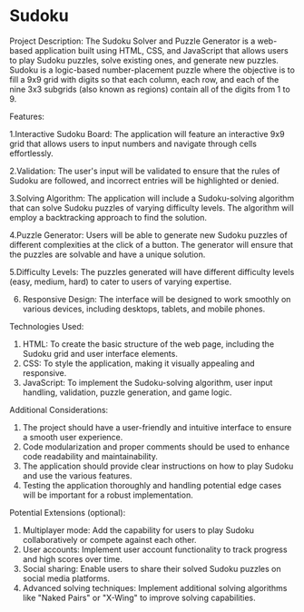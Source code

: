 # Sudoku
Project Description:
The Sudoku Solver and Puzzle Generator is a web-based application built using HTML, CSS, and JavaScript that allows users to play Sudoku puzzles, solve existing ones, and generate new puzzles. Sudoku is a logic-based number-placement puzzle where the objective is to fill a 9x9 grid with digits so that each column, each row, and each of the nine 3x3 subgrids (also known as regions) contain all of the digits from 1 to 9.

Features:

1.Interactive Sudoku Board: The application will feature an interactive 9x9 grid that allows users to input numbers and navigate through cells effortlessly.

2.Validation: The user's input will be validated to ensure that the rules of Sudoku are followed, and incorrect entries will be highlighted or denied.

3.Solving Algorithm: The application will include a Sudoku-solving algorithm that can solve Sudoku puzzles of varying difficulty levels. The algorithm will employ a backtracking approach to find the solution.

4.Puzzle Generator: Users will be able to generate new Sudoku puzzles of different complexities at the click of a button. The generator will ensure that the puzzles are solvable and have a unique solution.

5.Difficulty Levels: The puzzles generated will have different difficulty levels (easy, medium, hard) to cater to users of varying expertise.

6. Responsive Design: The interface will be designed to work smoothly on various devices, including desktops, tablets, and mobile phones.

Technologies Used:

1. HTML: To create the basic structure of the web page, including the Sudoku grid and user interface elements.
2. CSS: To style the application, making it visually appealing and responsive.
3. JavaScript: To implement the Sudoku-solving algorithm, user input handling, validation, puzzle generation, and game logic.

Additional Considerations:

1. The project should have a user-friendly and intuitive interface to ensure a smooth user experience.
2. Code modularization and proper comments should be used to enhance code readability and maintainability.
3. The application should provide clear instructions on how to play Sudoku and use the various features.
4. Testing the application thoroughly and handling potential edge cases will be important for a robust implementation.

Potential Extensions (optional):

1. Multiplayer mode: Add the capability for users to play Sudoku collaboratively or compete against each other.
2. User accounts: Implement user account functionality to track progress and high scores over time.
3. Social sharing: Enable users to share their solved Sudoku puzzles on social media platforms.
4. Advanced solving techniques: Implement additional solving algorithms like "Naked Pairs" or "X-Wing" to improve solving capabilities.






